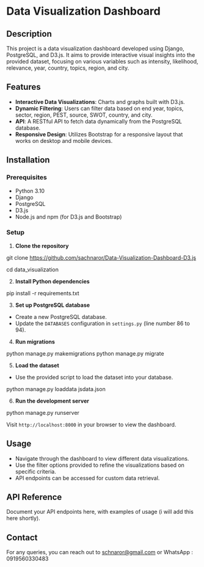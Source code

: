 # Data Visualization Dashboard

## Description

This project is a data visualization dashboard developed using Django, PostgreSQL, and D3.js. It aims to provide interactive visual insights into the provided dataset, focusing on various variables such as intensity, likelihood, relevance, year, country, topics, region, and city.

## Features

- **Interactive Data Visualizations**: Charts and graphs built with D3.js.
- **Dynamic Filtering**: Users can filter data based on end year, topics, sector, region, PEST, source, SWOT, country, and city.
- **API**: A RESTful API to fetch data dynamically from the PostgreSQL database.
- **Responsive Design**: Utilizes Bootstrap for a responsive layout that works on desktop and mobile devices.

## Installation

### Prerequisites

- Python 3.10
- Django
- PostgreSQL
- D3.js
- Node.js and npm (for D3.js and Bootstrap)

### Setup

1. **Clone the repository**

git clone <https://github.com/sachnaror/Data-Visualization-Dashboard-D3.js>

cd data_visualization

2. **Install Python dependencies**

pip install -r requirements.txt

3. **Set up PostgreSQL database**

- Create a new PostgreSQL database.
- Update the `DATABASES` configuration in `settings.py` (line number 86 to 94).

4. **Run migrations**

python manage.py makemigrations
python manage.py migrate

5. **Load the dataset**

- Use the provided script to load the dataset into your database.

python manage.py loaddata jsdata.json

6. **Run the development server**

python manage.py runserver

Visit `http://localhost:8000` in your browser to view the dashboard.

## Usage

- Navigate through the dashboard to view different data visualizations.
- Use the filter options provided to refine the visualizations based on specific criteria.
- API endpoints can be accessed for custom data retrieval.

## API Reference

Document your API endpoints here, with examples of usage (i will add this here shortly).

## Contact

For any queries, you can reach out to <schnaror@gmail.com> or WhatsApp : 0919560330483
